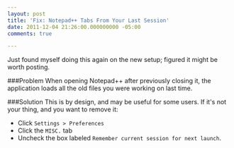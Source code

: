 ```yaml
---
layout: post
title: 'Fix: Notepad++ Tabs From Your Last Session'
date: 2011-12-04 21:26:00.000000000 -05:00
comments: true

---
```

Just found myself doing this again on the new setup; figured it might be worth posting.

###Problem
When opening Notepad++ after previously closing it, the application loads all the old files you were working on last time.

###Solution
This is by design, and may be useful for some users. If it's not your thing, and you want to remove it:

* Click `Settings > Preferences`
* Click the `MISC.` tab
* Uncheck the box labeled `Remember current session for next launch`.
